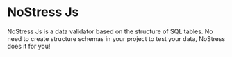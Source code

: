 # NoStress Js

NoStress Js is a data validator based on the structure of SQL tables. 
No need to create structure schemas in your project to test your data, NoStress does it for you!
